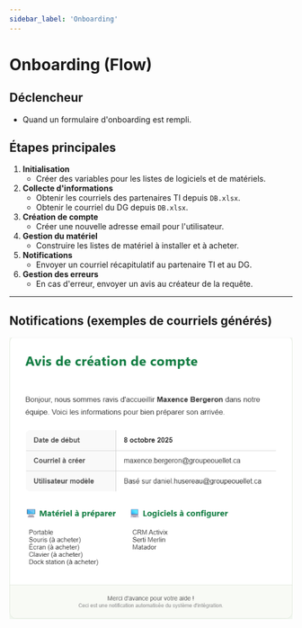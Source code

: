 ```yaml
---
sidebar_label: 'Onboarding'
---
```


# Onboarding (Flow)

## Déclencheur
- Quand un formulaire d'onboarding est rempli.

## Étapes principales
1. **Initialisation**
   - Créer des variables pour les listes de logiciels et de matériels.
2. **Collecte d'informations**
   - Obtenir les courriels des partenaires TI depuis `DB.xlsx`.
   - Obtenir le courriel du DG depuis `DB.xlsx`.
3. **Création de compte**
   - Créer une nouvelle adresse email pour l'utilisateur.
4. **Gestion du matériel**
   - Construire les listes de matériel à installer et à acheter.
5. **Notifications**
   - Envoyer un courriel récapitulatif au partenaire TI et au DG.
6. **Gestion des erreurs**
   - En cas d'erreur, envoyer un avis au créateur de la requête.

---

## Notifications (exemples de courriels générés)

![Exemple d'email d'onboarding](/img/email-onboarding.png) 